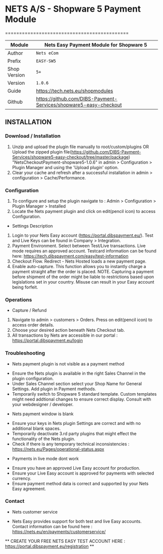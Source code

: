 # NETS A/S - Shopware 5 Payment Module
============================================

|Module | Nets Easy Payment Module for Shopware 5
|------|----------
|Author | `Nets eCom`
|Prefix | `EASY-SW5`
|Shop Version | `5+`
|Version | `1.0.6`
|Guide | https://tech.nets.eu/shopmodules
|Github | https://github.com/DIBS-Payment-Services/shopware5-easy-checkout

## INSTALLATION

### Download / Installation
1. Unzip and upload the plugin file manually to root/custom/plugins OR Upload the zipped plugin file(https://github.com/DIBS-Payment-Services/shopware5-easy-checkout/tree/master/package)
"NetsCheckoutPayment-shopware5-1.0.6" in admin > Configuration > Plugin Manager and using the 'Upload plugin' option.
2. Clear your cache and refresh after a successful installation in admin > configuration > Cache/Performance.


### Configuration
1. To configure and setup the plugin navigate to : Admin > Configuration > Plugin Manager > Installed
2. Locate the Nets payment plugin and click on edit(pencil icon) to access Configuration.

* Settings Description
1. Login to your Nets Easy account (https://portal.dibspayment.eu/). Test and Live Keys can be found in Company > Integration.
2. Payment Environment. Select between Test/Live transactions. Live mode requires an approved account. Testcard information can be found here: https://tech.dibspayment.com/easy/test-information 
3. Checkout Flow. Redirect - Nets Hosted loads a new payment page. 
4. Enable auto-capture. This function allows you to instantly charge a payment straight after the order is placed.
   NOTE. Capturing a payment before shipment of the order might be liable to restrictions based upon legislations set in your country. Misuse can result in your Easy account being forfeit.

### Operations
* Capture / Refund
1. Navigate to admin > customers > Orders. Press on edit(pencil icon) to access order details.
2. Choose your desired action beneath Nets Checkout tab.
3. All transactions by Nets are accessible in our portal : https://portal.dibspayment.eu/login

### Troubleshooting
* Nets payment plugin is not visible as a payment method
- Ensure the Nets plugin is available in the right Sales Channel in the plugin configuration.
- Under Sales Channel section select your Shop Name for General Settings. Add plugin in Payment methods.
- Temporarily switch to Shopware 5 standard template. Custom templates might need addtional changes to ensure correct display. Consult with your webdesigner / developer.

* Nets payment window is blank
- Ensure your keys in Nets plugin Settings are correct and with no additional blank spaces.
- Temporarily deactivate 3.rd party plugins that might effect the functionality of the Nets plugin.
- Check if there is any temporary technical inconsistencies : https://nets.eu/Pages/operational-status.aspx

* Payments in live mode dont work
- Ensure you have an approved Live Easy account for production.
- Ensure your Live Easy account is approved for payments with selected currency.
- Ensure payment method data is correct and supported by your Nets Easy agreement.

### Contact
* Nets customer service
- Nets Easy provides support for both test and live Easy accounts. Contact information can be found here : https://nets.eu/en/payments/customerservice/

** CREATE YOUR FREE NETS EASY TEST ACCOUNT HERE : https://portal.dibspayment.eu/registration **
